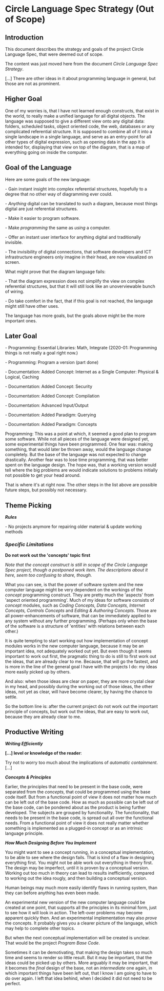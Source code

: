 ﻿Circle Language Spec Strategy (Out of Scope)
===========================================


Introduction
------------
This document describes the strategy and goals of the project Circle Language Spec, that were deemed out of scope.

The content was just moved here from the document *Circle Language Spec Strategy*.

[…] There are other ideas in it about programming language in general, but those are not as prominent.


Higher Goal
-----------

One of my worries is, that I have not learned enough constructs, that exist in the world, to really make a unified language for all digital objects. The language was supposed to give a different view onto any digital data: folders, scheduled tasks, object oriented code, the web, databases or any complicated referential structure. It is supposed to combine all of it into a single landscape in a single language, and serve as an entry-point for all other types of digital expression, such as opening data in the app it is intended for, displaying that view on top of the diagram, that is a map of everything going on inside the computer.


Goal of the Language
--------------------

Here are some goals of the new language:

\- Gain instant insight into complex referential structures, hopefully to a degree that no other way of diagramming ever could.

\- *Anything* digital can be translated to such a diagram, because most things digital are just referential structures.

\- Make it easier to program software.

\- Make *programming* the same as *using* a computer.

\- Offer an instant user interface for anything digital and traditionally invisible.

\- The invisibility of digital connections, that software developers and ICT infrastructure engineers only imagine in their head, are now visualized on screen.

What might prove that the diagram language fails:

\- That the diagram expression does not simplify the view on complex referential structures, but that it will still look like an unoverviewable bunch of wiring.

\- Do take comfort in the fact, that if this goal is not reached, the language might still have other uses.

The language has more goals, but the goals above might be the more important ones.


Later Goal
----------

\- Programming: Essential Libraries: Math, Integrate (2020-01: Programming things is not really a goal right now.)

\- Programming: Program a version (part done)

\- Documentation: Added Concept: Internet as a Single Computer: Physical & Logical, Caching

\- Documentation: Added Concept: Security

\- Documentation: Added Concept: Compilation

\- Documentation: Advanced Input/Output

\- Documentation: Added Paradigm: Querying

\- Documentation: Added Paradigm: Concepts

Programming: This was a point at which, it seemed a good plan to program some software. While not all pieces of the language were designed yet, some experimental things have been programmed. One fear was: making something, that would later be thrown away, would the language change completely. But the base of the language was not expected to change drastically. Another fear was to lose time programming, that was better spent on the language design. The hope was, that a working version would tell where the big problems are would indicate solutions to problems initially not possible to get your head around.

That is where it's at right now. The other steps in the list above are possible future steps, but possibly not necessary.


Theme Picking
-------------

***Rules***

\- No projects anymore for repairing older material & update working methods
### ***Specific Limitations***
**Do not work out the 'concepts' topic first**

*Note that the concept construct is still in scope of the Circle Language Spec project, though a postponed work item. The descriptions about it here, seem too confusing to share, though.*

What you can see, is that the power of software system and the new computer language might be very dependent on the workings of the *concept* programming construct. They are pretty much the 'aspects' from 'aspect oriented programming'. Much of my ideas for software consists of *concept* modules, such as *Coding Concepts, Data Concepts, Internet Concepts, Controls Concepts* and *Editing & Authoring Concepts*. Those are all power-enhancements of software, that can be immediately applied to any system without any further programming. (Perhaps only when the base of the software is a structure of 'entities' with relations between each other.)

It is quite tempting to start working out how implementation of concept modules works in the new computer language, because it may be an important idea, not adequately worked out yet. But even though it seems important to work out first, the pragmatic thing to do is still to first work out the ideas, that are already clear to me. Because, that will go the fastest, and is more in the line of the general goal I have with the projects I do: my ideas more easily picked up by others.

And also: when those ideas are clear on paper, they are more crystal clear in my head, and possibly during the working out of those ideas, the other ideas, not yet as clear, will have become clearer, by having the chance to settle.

So the bottom line is: after the current project do not work out the important principle of concepts, but work out the ideas, that are easy to work out, because they are already clear to me.


Productive Writing
------------------

***Writing Efficiently***

**[…] level or knowledge of the reader**:

Try not to worry too much about the implications of *automatic containment*. […]

***Concepts & Principles***

Earlier, the principles that need to be present in the base code, were separated from the *concepts*, that could be programmed using the base code itself. But from a functional point of view it does not matter how much can be left out of the base code. How as much as possible can be left out of the base code, can be pondered about as the product is being further developed. The subjects are grouped by functionality. The functionality, that needs to be present in the base code, is spread out all over the functional needs. From a functional point of view it does not really matter whether something is implemented as a plugged-in concept or as an intrinsic language principle.

***How Much Designing Before You Implement***

You might want to see a concept running, in a conceptual implementation, to be able to see where the design fails. That is kind of a flaw in designing everything first. You might not be able work out everything in theory first. The design may be imperfect, until it is proven by a conceptual version. Working out too much in theory can lead to results inefficiently, compared to working out the idea rougly, and then building a conceptual version.

Human beings may much more easily identify flaws in running system, than they can before anything has even been made.

An experimental new version of the new computer language could be created at one point, that supports all the principles in its minimal form, just to see how it will look in action. The left-over problems may become apparent quickly then. And an experimental implementation may also *prove* the concepts. It probably gives you a clearer picture of the language, which may help to complete other topics.

But when the next conceptual implementation will be created is unclear. That would be the project *Program Base Code*.

Sometimes it can be demotivating, that making the design takes so much time and seems to render so little result. But it may be important, that the ideas could be picked up by others. More arguably it may be important, that it becomes the *final* design of the base, not an *intermediate* one again, in which important things have been left out, that I know I am going to have to do over again. I left that idea behind, when I decided it did not need to be perfect.


